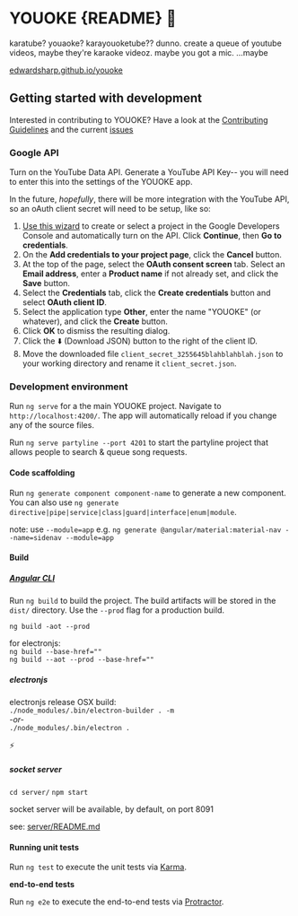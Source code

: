 # YOUOKE {README} :microphone:

karatube? youaoke? karayouoketube?? dunno. create a queue of youtube videos, maybe they're karaoke videoz. maybe you got a mic. ...maybe

[edwardsharp.github.io/youoke](https://edwardsharp.github.io/youoke/)

## Getting started with development

Interested in contributing to YOUOKE? Have a look at the [Contributing Guidelines](CONTRIBUTING.md) and the current [issues](https://github.com/edwardsharp/youoke/issues)

### Google API

Turn on the YouTube Data API. Generate a YouTube API Key-- you will need to enter this into the settings of the YOUOKE app.

In the future, _hopefully_, there will be more integration with the YouTube API, so an oAuth client secret will need to be setup, like so:

1. [Use this wizard](https://console.developers.google.com/start/api?id=youtube) to create or select a project in the Google Developers Console and automatically turn on the API. Click __Continue__, then __Go to credentials__.  
2. On the __Add credentials to your project page__, click the __Cancel__ button.  
3. At the top of the page, select the __OAuth consent screen__ tab. Select an __Email address__, enter a __Product name__ if not already set, and click the __Save__ button.  
4. Select the __Credentials__ tab, click the __Create credentials__ button and select __OAuth client ID__.  
5. Select the application type __Other__, enter the name "YOUOKE" (or whatever), and click the __Create__ button.  
6. Click __OK__ to dismiss the resulting dialog.  
7. Click the :arrow_down: (Download JSON) button to the right of the client ID.  
8. Move the downloaded file `client_secret_3255645blahblahblah.json` to your working directory and rename it `client_secret.json`.

### Development environment 

Run `ng serve` for a the main YOUOKE project. Navigate to `http://localhost:4200/`. The app will automatically reload if you change any of the source files.

Run `ng serve partyline --port 4201` to start the partyline project that allows people to search & queue song requests.

#### Code scaffolding

Run `ng generate component component-name` to generate a new component. You can also use `ng generate directive|pipe|service|class|guard|interface|enum|module`.

note: use `--module=app` e.g. `ng generate @angular/material:material-nav --name=sidenav --module=app`  

#### Build

##### [Angular CLI](https://github.com/angular/angular-cli) 

Run `ng build` to build the project. The build artifacts will be stored in the `dist/` directory. Use the `--prod` flag for a production build.

`ng build -aot --prod`

for electronjs:  
`ng build --base-href=""`  
`ng build --aot --prod --base-href=""`

##### electronjs

electronjs release OSX build:  
`./node_modules/.bin/electron-builder . -m`  
_-or-_  
`./node_modules/.bin/electron .`

:zap:

##### socket server

`cd server/`
`npm start`

socket server will be available, by default, on port 8091 

see: [server/README.md](server/README.md)


#### Running unit tests

Run `ng test` to execute the unit tests via [Karma](https://karma-runner.github.io).

__end-to-end tests__

Run `ng e2e` to execute the end-to-end tests via [Protractor](http://www.protractortest.org/).
